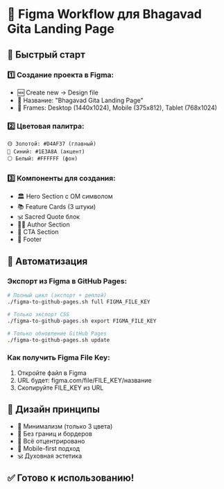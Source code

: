 # 🎨 Figma Workflow для Bhagavad Gita Landing Page

## 🎯 Быстрый старт

### 1️⃣ Создание проекта в Figma:
- 🆕 Create new → Design file
- 📝 Название: "Bhagavad Gita Landing Page"
- 📐 Frames: Desktop (1440x1024), Mobile (375x812), Tablet (768x1024)

### 2️⃣ Цветовая палитра:
```
🟡 Золотой: #D4AF37 (главный)
🔵 Синий: #1E3A8A (акцент)  
⚪ Белый: #FFFFFF (фон)
```

### 3️⃣ Компоненты для создания:
- 🏛️ Hero Section с ОМ символом
- 📚 Feature Cards (3 штуки)
- 🕉️ Sacred Quote блок
- 👨‍🏫 Author Section
- 🛒 CTA Section
- 🙏 Footer

## 🚀 Автоматизация

### Экспорт из Figma в GitHub Pages:
```bash
# Полный цикл (экспорт + деплой)
./figma-to-github-pages.sh full FIGMA_FILE_KEY

# Только экспорт CSS
./figma-to-github-pages.sh export FIGMA_FILE_KEY

# Только обновление GitHub Pages
./figma-to-github-pages.sh update
```

### Как получить Figma File Key:
1. Откройте файл в Figma
2. URL будет: figma.com/file/FILE_KEY/название
3. Скопируйте FILE_KEY из URL

## 🎨 Дизайн принципы

- 🎯 Минимализм (только 3 цвета)
- 🚫 Без границ и бордеров
- 🎪 Всё отцентрировано
- 📱 Mobile-first подход
- 🕉️ Духовная эстетика

## ✅ Готово к использованию!
